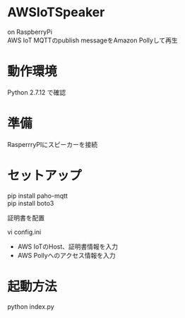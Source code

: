 # AWSIoTSpeaker
on RaspberryPi  
AWS IoT MQTTのpublish messageをAmazon Pollyして再生

# 動作環境
Python 2.7.12 で確認

# 準備
RasperrryPIにスピーカーを接続

# セットアップ
pip install paho-mqtt  
pip install boto3

証明書を配置

vi config.ini
* AWS IoTのHost、証明書情報を入力
* AWS Pollyへのアクセス情報を入力

# 起動方法
python index.py
